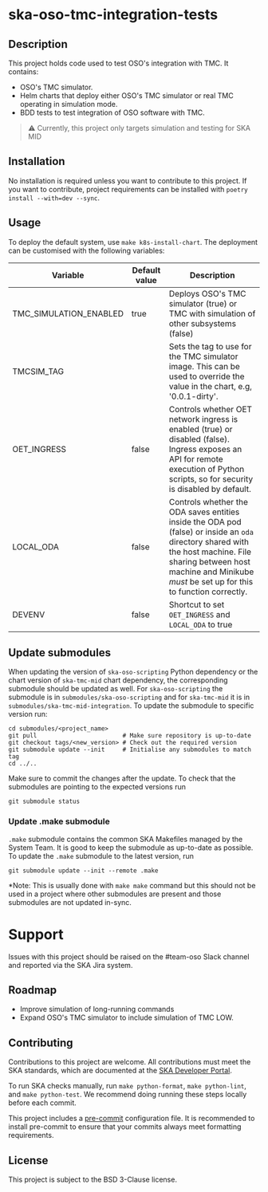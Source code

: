# ska-oso-tmc-integration-tests

## Description

This project holds code used to test OSO's integration with TMC. It contains:

- OSO's TMC simulator.
- Helm charts that deploy either OSO's TMC simulator or real TMC operating in simulation mode.
- BDD tests to test integration of OSO software with TMC.

> :warning: Currently, this project only targets simulation and testing for SKA MID

## Installation

No installation is required unless you want to contribute to this project. If you want to contribute, 
project requirements can be installed with `poetry install --with=dev --sync`.

## Usage

To deploy the default system, use `make k8s-install-chart`. The deployment can be customised with the following
variables:

| Variable               | Default value | Description                                                                                                                                                                                                                   |
|------------------------|---------------|-------------------------------------------------------------------------------------------------------------------------------------------------------------------------------------------------------------------------------|
| TMC_SIMULATION_ENABLED | true          | Deploys OSO's TMC simulator (true) or TMC with simulation of other subsystems (false)                                                                                                                                         |
| TMCSIM_TAG             |               | Sets the tag to use for the TMC simulator image. This can be used to override the value in the chart, e.g, '0.0.1-dirty'.                                                                                                     |
| OET_INGRESS            | false         | Controls whether OET network ingress is enabled (true) or disabled (false). Ingress exposes an API for remote execution of Python scripts, so for security is disabled by default.                                            |
| LOCAL_ODA              | false         | Controls whether the ODA saves entities inside the ODA pod (false) or inside an `oda` directory shared with the host machine. File sharing between host machine and Minikube *must* be set up for this to function correctly. | 
| DEVENV                 | false         | Shortcut to set `OET_INGRESS` and `LOCAL_ODA` to true                                                                                                                                                                         | 

## Update submodules
When updating the version of `ska-oso-scripting` Python dependency or the chart version of `ska-tmc-mid` chart dependency, 
the corresponding submodule should be updated as well. For `ska-oso-scripting` the submodule is in `submodules/ska-oso-scripting` 
and for `ska-tmc-mid` it is in `submodules/ska-tmc-mid-integration`. To update the submodule to specific version run:

```
cd submodules/<project_name>
git pull                        # Make sure repository is up-to-date
git checkout tags/<new_version> # Check out the required version
git submodule update --init     # Initialise any submodules to match tag
cd ../..
```

Make sure to commit the changes after the update. To check that the submodules are pointing to the expected versions run

```
git submodule status
```

### Update .make submodule

`.make` submodule contains the common SKA Makefiles managed by the System Team. It is good to keep the submodule as 
up-to-date as possible. To update the `.make` submodule to the latest version, run

```
git submodule update --init --remote .make
```

*Note: This is usually done with `make make` command but this should not be used in a project where other submodules 
are present and those submodules are not updated in-sync.

# Support

Issues with this project should be raised on the #team-oso Slack channel and reported via the SKA Jira system.

## Roadmap

- Improve simulation of long-running commands
- Expand OSO's TMC simulator to include simulation of TMC LOW.

## Contributing

Contributions to this project are welcome. All contributions must meet the SKA standards, which are documented at the
[SKA Developer Portal](https://developer.skao.int/en/latest/getting-started/contrib-guidelines.html).

To run SKA checks manually, run `make python-format`, `make python-lint`, and `make python-test`. We recommend doing
running these steps locally before each commit.

This project includes a [pre-commit](https://pre-commit.com/) configuration file. It is recommended to install
pre-commit to ensure that your commits always meet formatting requirements.

## License

This project is subject to the BSD 3-Clause license.
